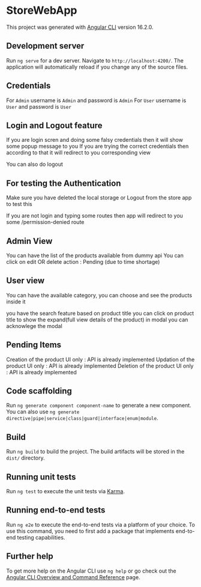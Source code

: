 # StoreWebApp

This project was generated with [Angular CLI](https://github.com/angular/angular-cli) version 16.2.0.

## Development server

Run `ng serve` for a dev server. Navigate to `http://localhost:4200/`. The application will automatically reload if you change any of the source files.

## Credentials

For `Admin` username is `Admin` and password is `Admin`
For `User` username is `User` and password is `User`

## Login and Logout feature

If you are login scren and doing some falsy credentials then it will show some popup message to you
If you are trying the correct credentials then according to that it will redirect to you corresponding view

You can also do logout

## For testing the Authentication

Make sure you have deleted the local storage or Logout from the store app to test this

If you are not login and typing some routes then app will redirect to you some /permission-denied route

## Admin View

You can have the list of the products available from dummy api
You can click on edit OR delete action : Pending (due to time shortage)

## User view

You can have the available category,
you can choose and see the products inside it

you have the search feature based on product title
you can click on product title to show the expand(full view details of the product) in modal
you can acknowlege the modal

## Pending Items

Creation of the product UI only : API is already implemented
Updation of the product UI only : API is already implemented
Deletion of the product UI only : API is already implemented

## Code scaffolding

Run `ng generate component component-name` to generate a new component. You can also use `ng generate directive|pipe|service|class|guard|interface|enum|module`.

## Build

Run `ng build` to build the project. The build artifacts will be stored in the `dist/` directory.

## Running unit tests

Run `ng test` to execute the unit tests via [Karma](https://karma-runner.github.io).

## Running end-to-end tests

Run `ng e2e` to execute the end-to-end tests via a platform of your choice. To use this command, you need to first add a package that implements end-to-end testing capabilities.

## Further help

To get more help on the Angular CLI use `ng help` or go check out the [Angular CLI Overview and Command Reference](https://angular.io/cli) page.
